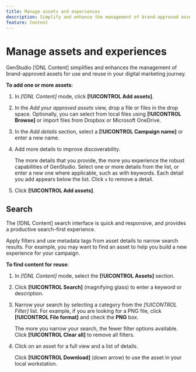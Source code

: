 ```yaml
---
title: Manage assets and experiences
description: Simplify and enhance the management of brand-approved assets for use and reuse in your digital marketing journey.
feature: Content
---
```


# Manage assets and experiences

GenStudio [!DNL Content] simplifies and enhances the management of brand-approved assets for use and reuse in your digital marketing journey.

**To add one or more assets**:

1. In _[!DNL Content]_ mode, click **[!UICONTROL Add assets]**.

1. In the _Add your approved assets_ view, drop a file or files in the drop space. Optionally, you can select from local files using **[!UICONTROL Browse]** or import files from Dropbox or Microsoft OneDrive.

1. In the _Add details_ section, select a **[!UICONTROL Campaign name]** or enter a new name.

1. Add more details to improve discoverability.

   The more details that you provide, the more you experience the robust capabilities of GenStudio. Select one or more details from the list, or enter a new one where applicable, such as with keywords. Each detail you add appears below the list. Click `x` to remove a detail.

1. Click **[!UICONTROL Add assets]**.

## Search

The [!DNL Content] search interface is quick and responsive, and provides a productive search-first experience.

Apply filters and use metadata tags from asset details to narrow search results. For example, you may want to find an asset to help you build a new experience for your campaign.

**To find content for reuse**:

1. In _[!DNL Content]_ mode, select the **[!UICONTROL Assets]** section.

1. Click **[!UICONTROL Search]** (magnifying glass) to enter a keyword or description.

1. Narrow your search by selecting a category from the _[!UICONTROL Filter]_ list.
For example, if you are looking for a PNG file, click **[!UICONTROL File format]** and check the **PNG** box.

   The more you narrow your search, the fewer filter options available. Click **[!UICONTROL Clear all]** to remove all filters.

1. Click on an asset for a full view and a list of details.

   Click **[!UICONTROL Download]** (down arrow) to use the asset in your local workstation.

<!-- 
1. TBD...
-->
